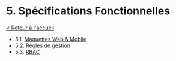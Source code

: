 # 5. Spécifications Fonctionnelles

[< Retour à l'accueil](../../README.md)

- 5.1. [Maquettes Web & Mobile](maquettes.md)
- 5.2. [Règles de gestion](regles_de_gestion.md)
- 5.3. [RBAC](rbac.md)
